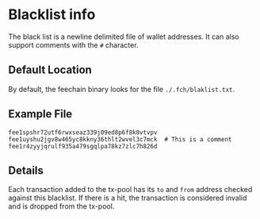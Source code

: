 # Blacklist info

The black list is a newline delimited file of wallet addresses. It can also support comments with the `#` character.

## Default Location

By default, the feechain binary looks for the file `./.fch/blaklist.txt`.

## Example File
```
fee1spshr72utf6rwxseaz339j09ed8p6f8k0vtvpv
fee1uyshu2jgv8w465yc8kkny36thlt2wvel3c7mck  # This is a comment
fee1r4zyyjqrulf935a479sgqlpa78kz7zlc7h826d

```

## Details

Each transaction added to the tx-pool has its `to` and `from` address checked against this blacklist. 
If there is a hit, the transaction is considered invalid and is dropped from the tx-pool.